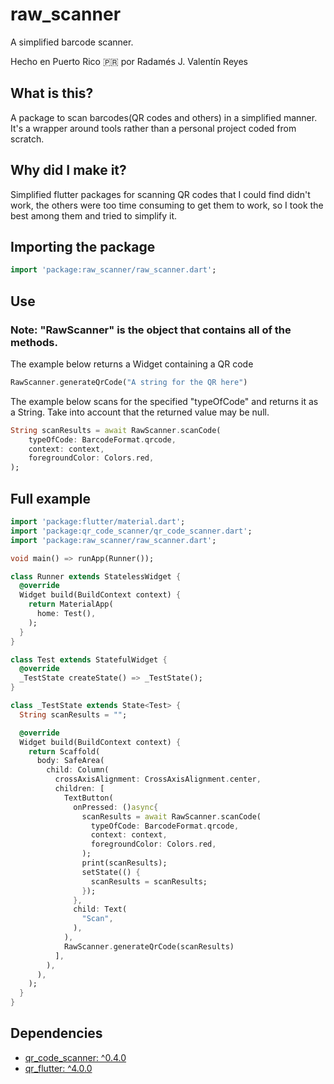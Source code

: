 # raw_scanner

A simplified barcode scanner.

Hecho en Puerto Rico 🇵🇷 por Radamés J. Valentín Reyes

## What is this?

A package to scan barcodes(QR codes and others) in a simplified manner. It's a wrapper around tools rather than a personal project coded from scratch.

## Why did I make it?

Simplified flutter packages for scanning QR codes that I could find didn't work, the others were too time consuming to get them  to work, so I took the best among them and tried to simplify it.

## Importing the package

~~~dart
import 'package:raw_scanner/raw_scanner.dart';
~~~

## Use

### Note: "RawScanner" is the object that contains all of the methods.



The example below returns a Widget containing a QR code

~~~dart
RawScanner.generateQrCode("A string for the QR here")
~~~



The example below scans for the specified "typeOfCode" and returns it as a String. Take into account that the returned value may be null. 

~~~dart
String scanResults = await RawScanner.scanCode(
	typeOfCode: BarcodeFormat.qrcode, 
	context: context,
	foregroundColor: Colors.red,
);
~~~



## Full example

~~~dart
import 'package:flutter/material.dart';
import 'package:qr_code_scanner/qr_code_scanner.dart';
import 'package:raw_scanner/raw_scanner.dart';

void main() => runApp(Runner());

class Runner extends StatelessWidget {
  @override
  Widget build(BuildContext context) {
    return MaterialApp(
      home: Test(),
    );
  }
}

class Test extends StatefulWidget {
  @override
  _TestState createState() => _TestState();
}

class _TestState extends State<Test> {
  String scanResults = "";

  @override
  Widget build(BuildContext context) {
    return Scaffold(
      body: SafeArea(
        child: Column(
          crossAxisAlignment: CrossAxisAlignment.center,
          children: [
            TextButton(
              onPressed: ()async{
                scanResults = await RawScanner.scanCode(
                  typeOfCode: BarcodeFormat.qrcode, 
                  context: context,
                  foregroundColor: Colors.red,
                );
                print(scanResults);
                setState(() {
                  scanResults = scanResults;
                });
              }, 
              child: Text(
                "Scan",
              ),
            ),
            RawScanner.generateQrCode(scanResults)
          ],
        ),
      ),
    );
  }
}
~~~



## Dependencies

* [qr_code_scanner: ^0.4.0](https://pub.dev/packages/qr_code_scanner)
* [qr_flutter: ^4.0.0](https://pub.dev/packages/qr_flutter)
